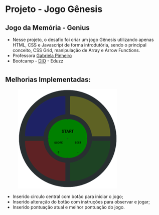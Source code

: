 # Projeto - Jogo Gênesis

## Jogo da Memória - Genius

* Nesse projeto, o desafio foi criar um jogo Gênesis utilizando apenas HTML, CSS e Javascript de forma introdutória, sendo o principal conceito, CSS Grid, manipulação de Array e Arrow Functions.
* Professora [Gabriela Pinheiro](https://github.com/SpruceGabriela)
* Bootcamp - [DIO](https://dio.me) - Eduzz

#
## Melhorias Implementadas:

<figure>
    <img src="./genius-game.png" alt="Genius" height=75% width=75%>
</figure>

* Inserido circulo central com botão para iniciar o jogo;
* Inserido alteração do botão com instruções para observar e jogar;
* Inserido pontuação atual e melhor pontuação do jogo.

